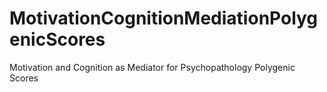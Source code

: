 # MotivationCognitionMediationPolygenicScores
Motivation and Cognition as Mediator for Psychopathology Polygenic Scores
